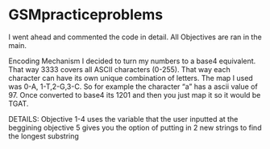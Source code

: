 # GSMpracticeproblems
I went ahead and commented the code in detail.
All Objectives are ran in the main.

Encoding Mechanism
I decided to turn my numbers to a base4 equivalent. That way 3333 covers all ASCII characters (0-255). That way each character can have its own unique combination of letters.
The map I used was 0-A, 1-T,2-G,3-C. So for example the character “a” has a ascii value of 97. Once converted to base4 its 1201 and then you just map it so it would be
TGAT.


DETAILS:
  Objective 1-4 uses the variable that the user inputted at the beggining 
  objective 5 gives you the option of putting in 2 new strings to find the longest substring 
